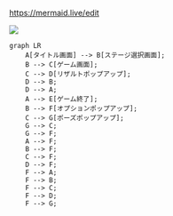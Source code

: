 https://mermaid.live/edit

[![](https://mermaid.ink/img/pako:eNp1ks1Kw0AUhV8l3HVayH8yBaFtTDeudGfjYmhiWzRJiQlYSxdmoIhrwVVFiiDUnaLWKvgwI0rfwmnSirNoVvPNObnnHpIBtCLPBwTtGPc6ws6uGwrsqTZp9kmzO0ouKHn4uXpfjCcHQqm0JdSY8kbJiJIPms0W57Pvy5uVXinereW-OvM9Lk3klpfruWw3KZnS7IVNzzPGlBBKrmk2KQ5rt12EclRdUTWn7X9Bz9nXfMTv4TB5mk9-peSekqfNWcVmjWbuYO3mm62NoiNHDreWw2_BRThcnTU5XDmHK-5weQXZHDUqIELgxwHueuxzDpaaC0nHD3wXEDt6OD5ywQ2HzIfTJNrrhy1ASZz6IsRR2u4AOsTHJ4zSnocT3-5i9k8Ef7c9HO5HEceABnAKqGSqZVVSDEs3TEuRZckSoQ9IU8uapGuSZhqaJBu6NRThLJ8glWXTlBVV0UxdVnTLUIa_f1vn7A?type=png)](https://mermaid.live/edit#pako:eNp1ks1Kw0AUhV8l3HVayH8yBaFtTDeudGfjYmhiWzRJiQlYSxdmoIhrwVVFiiDUnaLWKvgwI0rfwmnSirNoVvPNObnnHpIBtCLPBwTtGPc6ws6uGwrsqTZp9kmzO0ouKHn4uXpfjCcHQqm0JdSY8kbJiJIPms0W57Pvy5uVXinereW-OvM9Lk3klpfruWw3KZnS7IVNzzPGlBBKrmk2KQ5rt12EclRdUTWn7X9Bz9nXfMTv4TB5mk9-peSekqfNWcVmjWbuYO3mm62NoiNHDreWw2_BRThcnTU5XDmHK-5weQXZHDUqIELgxwHueuxzDpaaC0nHD3wXEDt6OD5ywQ2HzIfTJNrrhy1ASZz6IsRR2u4AOsTHJ4zSnocT3-5i9k8Ef7c9HO5HEceABnAKqGSqZVVSDEs3TEuRZckSoQ9IU8uapGuSZhqaJBu6NRThLJ8glWXTlBVV0UxdVnTLUIa_f1vn7A)

```mermaid
graph LR
    A[タイトル画面] --> B[ステージ選択画面];
    B --> C[ゲーム画面];
    C --> D[リザルトポップアップ];
    D --> B;
    D --> A;
    A --> E[ゲーム終了];
    B --> F[オプションポップアップ];
    C --> G[ポーズポップアップ];
    G --> C;
    G --> F;
    A --> F;
    B --> F;
    C --> F;
    D --> F;
    F --> A;
    F --> B;
    F --> C;
    F --> D;
    F --> G;
```